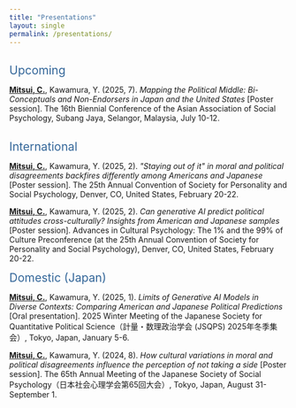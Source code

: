 ```yaml
---
title: "Presentations"
layout: single
permalink: /presentations/
---
```

<br><span style="color: #336699; font-size: 1.5em;">Upcoming</span><br>

**<u>Mitsui, C.</u>**, Kawamura, Y. (2025, 7). *Mapping the Political Middle: Bi-Conceptuals and Non-Endorsers in Japan and the United States* [Poster session]. The 16th Biennial Conference of the Asian Association of Social Psychology, Subang Jaya, Selangor, Malaysia, July 10-12.

<br><span style="color: #336699; font-size: 1.5em;">International</span><br>

**<u>Mitsui, C.</u>**, Kawamura, Y. (2025, 2). *"Staying out of it" in moral and political disagreements backfires differently among Americans and Japanese* [Poster session]. The 25th Annual Convention of Society for Personality and Social Psychology, Denver, CO, United States, February 20-22.

**<u>Mitsui, C.</u>**, Kawamura, Y. (2025, 2). *Can generative AI predict political attitudes cross-culturally? Insights from American and Japanese samples* [Poster session]. Advances in Cultural Psychology: The 1% and the 99% of Culture Preconference (at the 25th Annual Convention of Society for Personality and Social Psychology), Denver, CO, United States, February 20-22.

<span style="color: #336699; font-size: 1.5em;">Domestic (Japan)</span><br>

**<u>Mitsui, C.</u>**, Kawamura, Y. (2025, 1). *Limits of Generative AI Models in Diverse Contexts: Comparing American and Japanese Political Predictions* [Oral presentation]. 2025 Winter Meeting of the Japanese Society for Quantitative Political Science（計量・数理政治学会 (JSQPS) 2025年冬季集会）, Tokyo, Japan, January 5-6.

**<u>Mitsui, C.</u>**, Kawamura, Y. (2024, 8). *How cultural variations in moral and political disagreements influence the perception of not taking a side* [Poster session]. The 65th Annual Meeting of the Japanese Society of Social Psychology（日本社会心理学会第65回大会）, Tokyo, Japan, August 31-September 1.
